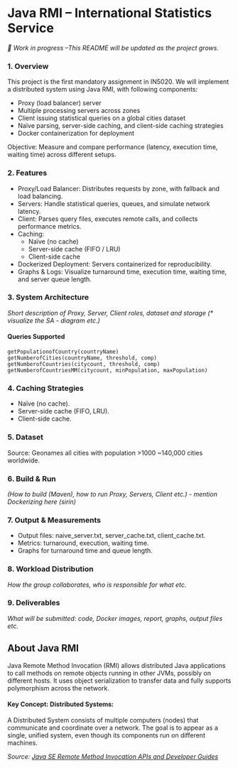 # Java RMI – International Statistics Service

_🚧 Work in progress –This README will be updated as the project grows._

### 1. Overview

This project is the first mandatory assignment in IN5020.
We will implement a distributed system using Java RMI, with following components:
- Proxy (load balancer) server
- Multiple processing servers across zones
- Client issuing statistical queries on a global cities dataset
- Naïve parsing, server-side caching, and client-side caching strategies
- Docker containerization for deployment

Objective: Measure and compare performance (latency, execution time, waiting time) across different setups.

### 2. Features

- Proxy/Load Balancer: Distributes requests by zone, with fallback and load balancing.
- Servers: Handle statistical queries, queues, and simulate network latency.
- Client: Parses query files, executes remote calls, and collects performance metrics.
- Caching:
  - Naïve (no cache)
  - Server-side cache (FIFO / LRU)
  - Client-side cache
- Dockerized Deployment: Servers containerized for reproducibility.
- Graphs & Logs: Visualize turnaround time, execution time, waiting time, and server queue length.

### 3. System Architecture
_Short description of Proxy, Server, Client roles, dataset and storage (* visualize the SA - diagram etc.)_
#### Queries Supported
```
getPopulationofCountry(countryName)
getNumberofCities(countryName, threshold, comp)
getNumberofCountries(citycount, threshold, comp)
getNumberofCountriesMM(citycount, minPopulation, maxPopulation)
```
### 4. Caching Strategies
- Naïve (no cache).
- Server-side cache (FIFO, LRU).
- Client-side cache.

### 5. Dataset
Source: Geonames all cities with population >1000
~140,000 cities worldwide.

### 6. Build & Run
_(How to build (Maven), how to run Proxy, Servers, Client etc.) - mention Dockerizing here (sirin)_

### 7. Output & Measurements
- Output files: naive_server.txt, server_cache.txt, client_cache.txt.
- Metrics: turnaround, execution, waiting time.
- Graphs for turnaround time and queue length.

### 8. Workload Distribution
_How the group collaborates, who is responsible for what etc._

### 9. Deliverables
_What will be submitted: code, Docker images, report, graphs, output files etc._

## About Java RMI

Java Remote Method Invocation (RMI) allows distributed Java applications to call methods on remote objects running in other 
JVMs, possibly on different hosts. It uses object serialization to transfer data and fully supports polymorphism across the network.

#### Key Concept: Distributed Systems: 
A Distributed System consists of multiple computers (nodes) that communicate and coordinate over a network. 
The goal is to appear as a single, unified system, even though its components run on different machines.

_Source: [Java SE Remote Method Invocation APIs and Developer Guides](https://docs.oracle.com/javase/8/docs/technotes/guides/rmi/index.html)_

